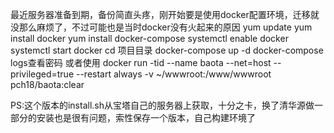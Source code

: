最近服务器准备到期，备份简直头疼，刚开始要是使用docker配置环境，迁移就没那么麻烦了，不过可能也是当时docker没有火起来的原因
yum update
yum install docker
yum install docker-compose
systemctl enable docker
systemctl start docker
cd 项目目录
docker-compose up -d
docker-compose logs查看密码
或者使用
docker run -tid --name baota --net=host --privileged=true --restart always -v ~/wwwroot:/www/wwwroot pch18/baota:clear

PS:这个版本的install.sh从宝塔自己的服务器上获取，十分之卡，换了清华源做一部分的安装也是很有问题，索性保存一个版本，自己构建环境了